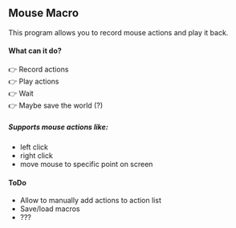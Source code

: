 ## Mouse Macro
This program allows you to record mouse actions and play it back.

#### What can it do?
👉 Record actions \
👉 Play actions \
👉 Wait \
👉 Maybe save the world (?) 

##### Supports mouse actions like:
- left click
- right click
- move mouse to specific point on screen

#### ToDo

- Allow to manually add actions to action list
- Save/load macros
- ???
